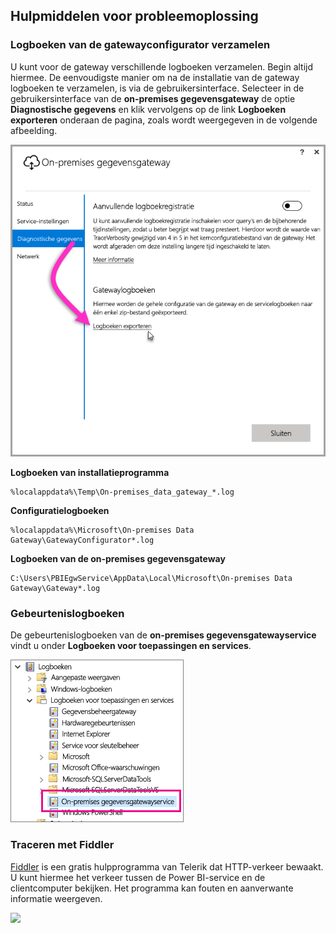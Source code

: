 ## <a name="tools-for-troubleshooting"></a>Hulpmiddelen voor probleemoplossing
<a name="logs" />

### <a name="collecting-logs-from-the-gateway-configurator"></a>Logboeken van de gatewayconfigurator verzamelen
U kunt voor de gateway verschillende logboeken verzamelen. Begin altijd hiermee. De eenvoudigste manier om na de installatie van de gateway logboeken te verzamelen, is via de gebruikersinterface. Selecteer in de gebruikersinterface van de **on-premises gegevensgateway** de optie **Diagnostische gegevens** en klik vervolgens op de link **Logboeken exporteren** onderaan de pagina, zoals wordt weergegeven in de volgende afbeelding.

![On-prem-data-gateway-UI-logs](./media/gateway-onprem-tshoot-tools-include/gateway-onprem-UI-logs.png)

**Logboeken van installatieprogramma**

    %localappdata%\Temp\On-premises_data_gateway_*.log

**Configuratielogboeken**

    %localappdata%\Microsoft\On-premises Data Gateway\GatewayConfigurator*.log

**Logboeken van de on-premises gegevensgateway**

    C:\Users\PBIEgwService\AppData\Local\Microsoft\On-premises Data Gateway\Gateway*.log

### <a name="event-logs"></a>Gebeurtenislogboeken
De gebeurtenislogboeken van de **on-premises gegevensgatewayservice** vindt u onder **Logboeken voor toepassingen en services**.

![On-prem-Data-gateway-Event-logs](./media/gateway-onprem-tshoot-tools-include/on-prem-data-gateway-event-logs.png)

<a name="fiddler" />

### <a name="fiddler-trace"></a>Traceren met Fiddler
[Fiddler](http://www.telerik.com/fiddler) is een gratis hulpprogramma van Telerik dat HTTP-verkeer bewaakt.  U kunt hiermee het verkeer tussen de Power BI-service en de clientcomputer bekijken. Het programma kan fouten en aanverwante informatie weergeven.

![](media/gateway-onprem-tshoot-tools-include/fiddler.png)

